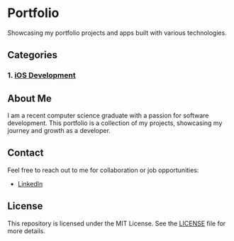 # Portfolio

Showcasing my portfolio projects and apps built with various technologies.

## Categories

### 1. [iOS Development](iOS)


## About Me

I am a recent computer science graduate with a passion for software development. This portfolio is a collection of my projects, showcasing my journey and growth as a developer.

## Contact

Feel free to reach out to me for collaboration or job opportunities:

- [LinkedIn](https://www.linkedin.com/in/tamas-scheuring-8083a222a/)

## License

This repository is licensed under the MIT License. See the [LICENSE](LICENSE) file for more details.
